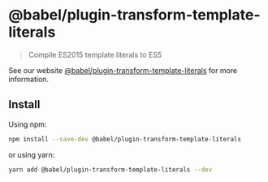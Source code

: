 # @babel/plugin-transform-template-literals

> Compile ES2015 template literals to ES5

See our website [@babel/plugin-transform-template-literals](https://babeljs.io/docs/en/next/babel-plugin-transform-template-literals.html) for more information.

## Install

Using npm:

```sh
npm install --save-dev @babel/plugin-transform-template-literals
```

or using yarn:

```sh
yarn add @babel/plugin-transform-template-literals --dev
```
